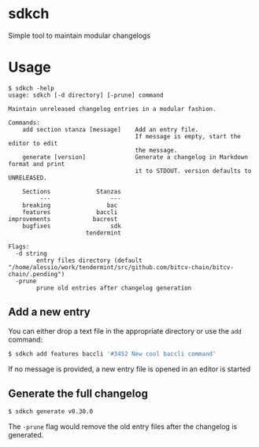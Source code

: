 # sdkch
Simple tool to maintain modular changelogs

# Usage

```
$ sdkch -help
usage: sdkch [-d directory] [-prune] command

Maintain unreleased changelog entries in a modular fashion.

Commands:
    add section stanza [message]    Add an entry file.
                                    If message is empty, start the editor to edit
                                    the message.
    generate [version]              Generate a changelog in Markdown format and print
                                    it to STDOUT. version defaults to UNRELEASED.

    Sections             Stanzas
         ---                 ---
    breaking                bac
    features             baccli
improvements            bacrest
    bugfixes                 sdk
                      tendermint

Flags:
  -d string
    	entry files directory (default "/home/alessio/work/tendermint/src/github.com/bitcv-chain/bitcv-chain/.pending")
  -prune
    	prune old entries after changelog generation
```

## Add a new entry

You can either drop a text file in the appropriate directory or use the `add` command:

```bash
$ sdkch add features baccli '#3452 New cool baccli command'
```

If no message is provided, a new entry file is opened in an editor is started

## Generate the full changelog

```bash
$ sdkch generate v0.30.0
```

The `-prune` flag would remove the old entry files after the changelog is generated.

